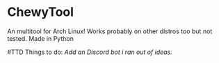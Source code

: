 # ChewyTool
An multitool for Arch Linux!
Works probably on other distros too but not tested.
Made in Python

#TTD
Things to do:
*Add an Discord bot*
*i ran out of ideas.*